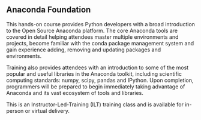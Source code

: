 ## Anaconda Foundation

This hands-on course provides Python developers with a broad introduction to the Open Source Anaconda platform. The core Anaconda tools are covered in detail helping attendees master multiple environments and projects, become familiar with the conda package management system and gain experience adding, removing and updating packages and environments.

Training also provides attendees with an introduction to some of the most popular and useful libraries in the Anaconda toolkit, including scientific computing standards: numpy, scipy, pandas and IPython. Upon completion, programmers will be prepared to begin immediately taking advantage of Anaconda and its vast ecosystem of tools and libraries.

This is an Instructor-Led-Training (ILT) training class and is available for in-person or virtual delivery.
